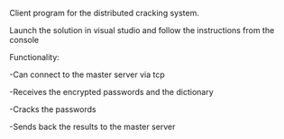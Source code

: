 Client program for the distributed cracking system.

Launch the solution in visual studio and follow the instructions from the console

Functionality:

-Can connect to the master server via tcp

-Receives the encrypted passwords and the dictionary

-Cracks the passwords

-Sends back the results to the master server
